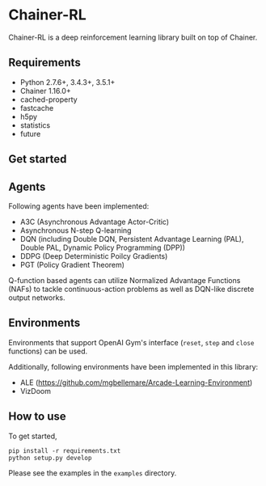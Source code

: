 # Chainer-RL

Chainer-RL is a deep reinforcement learning library built on top of Chainer.

## Requirements

- Python 2.7.6+, 3.4.3+, 3.5.1+
- Chainer 1.16.0+
- cached-property
- fastcache
- h5py
- statistics
- future

## Get started



## Agents

Following agents have been implemented: 
- A3C (Asynchronous Advantage Actor-Critic)
- Asynchronous N-step Q-learning
- DQN (including Double DQN, Persistent Advantage Learning (PAL), Double PAL, Dynamic Policy Programming (DPP))
- DDPG (Deep Deterministic Poilcy Gradients)
- PGT (Policy Gradient Theorem)

Q-function based agents can utilize Normalized Advantage Functions (NAFs) to tackle continuous-action problems as well as DQN-like discrete output networks.

## Environments

Environments that support OpenAI Gym's interface (`reset`, `step` and `close` functions) can be used.

Additionally, following environments have been implemented in this library:
- ALE (https://github.com/mgbellemare/Arcade-Learning-Environment)
- VizDoom

## How to use

To get started,
```
pip install -r requirements.txt
python setup.py develop
```
Please see the examples in the `examples` directory.
